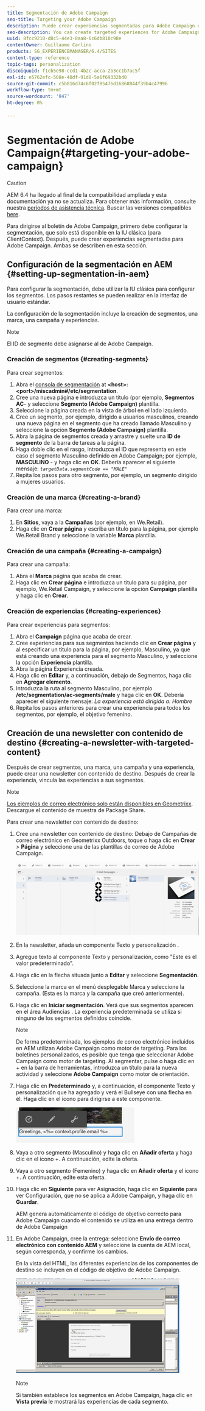 ```yaml
---
title: Segmentación de Adobe Campaign
seo-title: Targeting your Adobe Campaign
description: Puede crear experiencias segmentadas para Adobe Campaign después de configurar la segmentación
seo-description: You can create targeted experiences for Adobe Campaign after setting up segmentation
uuid: 8fcc9210-d8c5-44e3-8aa8-6c6db810c98e
contentOwner: Guillaume Carlino
products: SG_EXPERIENCEMANAGER/6.4/SITES
content-type: reference
topic-tags: personalization
discoiquuid: f1cb5e98-ccd1-4b2c-acca-2b3cc1b7ac5f
exl-id: e5762efc-508e-40df-91d8-5a6f69332bd0
source-git-commit: c5b816d74c6f02f85476d16868844f39b4c47996
workflow-type: tm+mt
source-wordcount: '847'
ht-degree: 0%

---
```


# Segmentación de Adobe Campaign{#targeting-your-adobe-campaign}

>[!CAUTION]
>
>AEM 6.4 ha llegado al final de la compatibilidad ampliada y esta documentación ya no se actualiza. Para obtener más información, consulte nuestra [períodos de asistencia técnica](https://helpx.adobe.com/es/support/programs/eol-matrix.html). Buscar las versiones compatibles [here](https://experienceleague.adobe.com/docs/).

Para dirigirse al boletín de Adobe Campaign, primero debe configurar la segmentación, que solo está disponible en la IU clásica (para ClientContext). Después, puede crear experiencias segmentadas para Adobe Campaign. Ambas se describen en esta sección.

## Configuración de la segmentación en AEM {#setting-up-segmentation-in-aem}

Para configurar la segmentación, debe utilizar la IU clásica para configurar los segmentos. Los pasos restantes se pueden realizar en la interfaz de usuario estándar.

La configuración de la segmentación incluye la creación de segmentos, una marca, una campaña y experiencias.

>[!NOTE]
>
>El ID de segmento debe asignarse al de Adobe Campaign.

### Creación de segmentos {#creating-segments}

Para crear segmentos:

1. Abra el [consola de segmentación](http://localhost:4502/miscadmin#/etc/segmentation) at **&lt;host>:&lt;port>/miscadmin#/etc/segmentation**.
1. Cree una nueva página e introduzca un título (por ejemplo, **Segmentos AC**- y seleccione **Segmento (Adobe Campaign)** plantilla.
1. Seleccione la página creada en la vista de árbol en el lado izquierdo.
1. Cree un segmento, por ejemplo, dirigido a usuarios masculinos, creando una nueva página en el segmento que ha creado llamado Masculino y seleccione la opción **Segmento (Adobe Campaign)** plantilla.
1. Abra la página de segmentos creada y arrastre y suelte una **ID de segmento** de la barra de tareas a la página.
1. Haga doble clic en el rasgo, introduzca el ID que representa en este caso el segmento Masculino definido en Adobe Campaign; por ejemplo, **MASCULINO** - y haga clic en **OK**. Debería aparecer el siguiente mensaje: *`targetData.segmentCode == "MALE"`*
1. Repita los pasos para otro segmento, por ejemplo, un segmento dirigido a mujeres usuarios.

### Creación de una marca {#creating-a-brand}

Para crear una marca:

1. En **Sitios**, vaya a la **Campañas** (por ejemplo, en We.Retail).
1. Haga clic en **Crear página** y escriba un título para la página, por ejemplo We.Retail Brand y seleccione la variable **Marca** plantilla.

### Creación de una campaña {#creating-a-campaign}

Para crear una campaña:

1. Abra el **Marca** página que acaba de crear.
1. Haga clic en **Crear página** e introduzca un título para su página, por ejemplo, We.Retail Campaign, y seleccione la opción **Campaign** plantilla y haga clic en **Crear**.

### Creación de experiencias {#creating-experiences}

Para crear experiencias para segmentos:

1. Abra el **Campaign** página que acaba de crear.
1. Cree experiencias para sus segmentos haciendo clic en **Crear página** y al especificar un título para la página, por ejemplo, Masculino, ya que está creando una experiencia para el segmento Masculino, y seleccione la opción **Experiencia** plantilla.
1. Abra la página Experiencia creada.
1. Haga clic en **Editar** y, a continuación, debajo de Segmentos, haga clic en **Agregar elemento**.
1. Introduzca la ruta al segmento Masculino, por ejemplo **/etc/segmentation/ac-segments/male** y haga clic en **OK**. Debería aparecer el siguiente mensaje: *La experiencia está dirigida a: Hombre*
1. Repita los pasos anteriores para crear una experiencia para todos los segmentos, por ejemplo, el objetivo femenino.

## Creación de una newsletter con contenido de destino {#creating-a-newsletter-with-targeted-content}

Después de crear segmentos, una marca, una campaña y una experiencia, puede crear una newsletter con contenido de destino. Después de crear la experiencia, vincula las experiencias a sus segmentos.

>[!NOTE]
>
>[Los ejemplos de correo electrónico solo están disponibles en Geometrixx](/help/sites-developing/we-retail.md). Descargue el contenido de muestra de Package Share.

Para crear una newsletter con contenido de destino:

1. Cree una newsletter con contenido de destino: Debajo de Campañas de correo electrónico en Geometrixx Outdoors, toque o haga clic en **Crear** > **Página** y seleccione una de las plantillas de correo de Adobe Campaign.

   ![chlimage_1-188](assets/chlimage_1-188.png)

1. En la newsletter, añada un componente Texto y personalización .
1. Agregue texto al componente Texto y personalización, como &quot;Este es el valor predeterminado&quot;.
1. Haga clic en la flecha situada junto a **Editar** y seleccione **Segmentación**.
1. Seleccione la marca en el menú desplegable Marca y seleccione la campaña. (Esta es la marca y la campaña que creó anteriormente).
1. Haga clic en **Iniciar segmentación**. Verá que sus segmentos aparecen en el área Audiencias . La experiencia predeterminada se utiliza si ninguno de los segmentos definidos coincide.

   >[!NOTE]
   >
   >De forma predeterminada, los ejemplos de correo electrónico incluidos en AEM utilizan Adobe Campaign como motor de targeting. Para los boletines personalizados, es posible que tenga que seleccionar Adobe Campaign como motor de targeting. Al segmentar, pulse o haga clic en + en la barra de herramientas, introduzca un título para la nueva actividad y seleccione **Adobe Campaign** como motor de orientación.

1. Haga clic en **Predeterminado** y, a continuación, el componente Texto y personalización que ha agregado y verá el Bullseye con una flecha en él. Haga clic en el icono para dirigirse a este componente.

   ![chlimage_1-189](assets/chlimage_1-189.png)

1. Vaya a otro segmento (Masculino) y haga clic en **Añadir oferta** y haga clic en el icono +. A continuación, edite la oferta.
1. Vaya a otro segmento (Femenino) y haga clic en **Añadir oferta** y el icono +. A continuación, edite esta oferta.
1. Haga clic en **Siguiente** para ver Asignación, haga clic en **Siguiente** para ver Configuración, que no se aplica a Adobe Campaign, y haga clic en **Guardar**.

   AEM genera automáticamente el código de objetivo correcto para Adobe Campaign cuando el contenido se utiliza en una entrega dentro de Adobe Campaign

1. En Adobe Campaign, cree la entrega: seleccione **Envío de correo electrónico con contenido AEM** y seleccione la cuenta de AEM local, según corresponda, y confirme los cambios.

   En la vista del HTML, las diferentes experiencias de los componentes de destino se incluyen en el código de objetivo de Adobe Campaign.

   ![chlimage_1-190](assets/chlimage_1-190.png)

   >[!NOTE]
   >
   >Si también establece los segmentos en Adobe Campaign, haga clic en **Vista previa** le mostrará las experiencias de cada segmento.
